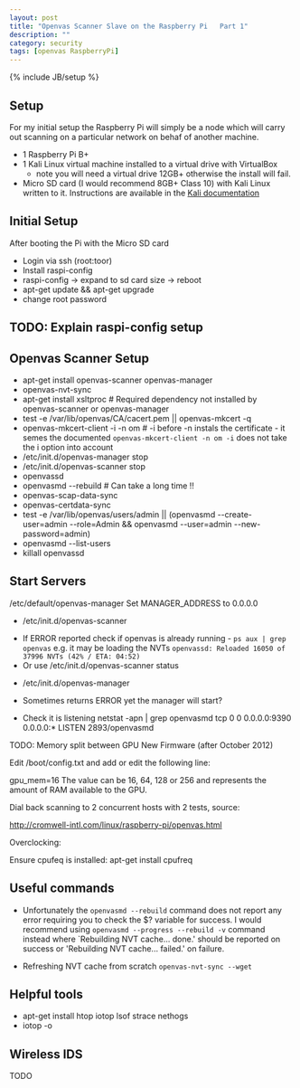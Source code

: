 ```yaml
---
layout: post
title: "Openvas Scanner Slave on the Raspberry Pi   Part 1"
description: ""
category: security
tags: [openvas RaspberryPi]
---
```

{% include JB/setup %}

Setup
-----

For my initial setup the Raspberry Pi will simply be a node which will carry out
scanning on a particular network on behaf of another machine.

* 1 Raspberry Pi B+
* 1 Kali Linux virtual machine installed to a virtual drive with VirtualBox
  - note you will need a virtual drive 12GB+ otherwise the install will fail.
* Micro SD card (I would recommend 8GB+ Class 10) with Kali Linux written to it.
    Instructions are available in the [Kali documentation](http://docs.kali.org/armel-armhf/install-kali-linux-arm-raspberry-pi)

Initial Setup
-------------
After booting the Pi with the Micro SD card

* Login via ssh (root:toor)
* Install raspi-config
* raspi-config -> expand to sd card size -> reboot
* apt-get update && apt-get upgrade
* change root password

## TODO: Explain raspi-config setup

Openvas Scanner Setup
---------------------

* apt-get install openvas-scanner openvas-manager
* openvas-nvt-sync
* apt-get install xsltproc # Required dependency not installed by openvas-scanner or openvas-manager
* test -e /var/lib/openvas/CA/cacert.pem  || openvas-mkcert -q
* openvas-mkcert-client -i -n om # -i before -n instals the certificate - it semes the documented `openvas-mkcert-client -n om -i` does not take the i option into account
* /etc/init.d/openvas-manager stop
* /etc/init.d/openvas-scanner stop
* openvassd
* openvasmd --rebuild # Can take a long time !!
* openvas-scap-data-sync
* openvas-certdata-sync
* test -e /var/lib/openvas/users/admin || (openvasmd --create-user=admin --role=Admin && openvasmd --user=admin --new-password=admin)
* openvasmd --list-users
* killall openvassd

Start Servers
-------------

/etc/default/openvas-manager
Set MANAGER_ADDRESS to 0.0.0.0

* /etc/init.d/openvas-scanner
 - If ERROR reported check if openvas is already running - `ps aux | grep openvas` e.g. it may be loading the NVTs `openvassd: Reloaded 16050 of 37996 NVTs (42% / ETA: 04:52)`
 - Or use /etc/init.d/openvas-scanner status
* /etc/init.d/openvas-manager
 - Sometimes returns ERROR yet the manager will start?

* Check it is listening
netstat -apn | grep openvasmd
tcp        0      0 0.0.0.0:9390            0.0.0.0:*               LISTEN      2893/openvasmd  

TODO:
Memory split between GPU
New Firmware (after October 2012)

Edit /boot/config.txt and add or edit the following line:

gpu_mem=16
The value can be 16, 64, 128 or 256 and represents the amount of RAM available to the GPU.


Dial back scanning to 2 concurrent hosts with 2 tests, source:

http://cromwell-intl.com/linux/raspberry-pi/openvas.html

Overclocking:

Ensure cpufeq is installed: apt-get install cpufreq

Useful commands
---------------

* Unfortunately the `openvasmd --rebuild` command does not report any error requiring you to check the 
  $? variable for success. I would recommend using `openvasmd --progress --rebuild -v` command instead
  where `Rebuilding NVT cache... done.' should be reported on success or 'Rebuilding NVT cache... failed.' on failure.

* Refreshing NVT cache from scratch `openvas-nvt-sync --wget`

Helpful tools
-------------
* apt-get install htop iotop lsof strace nethogs
* iotop -o


Wireless IDS
------------
TODO
